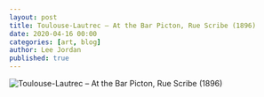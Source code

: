 ```yaml
---
layout: post
title: Toulouse-Lautrec – At the Bar Picton, Rue Scribe (1896)
date: 2020-04-16 00:00
categories: [art, blog]
author: Lee Jordan
published: true
---
```


<img class="img-border" src="https://geraldleejordan.com/public/assets/images/toulouse-lautrec-at-the-bar-picton-rue-scribe-1896.jpg" alt="Toulouse-Lautrec – At the Bar Picton, Rue Scribe (1896)">
